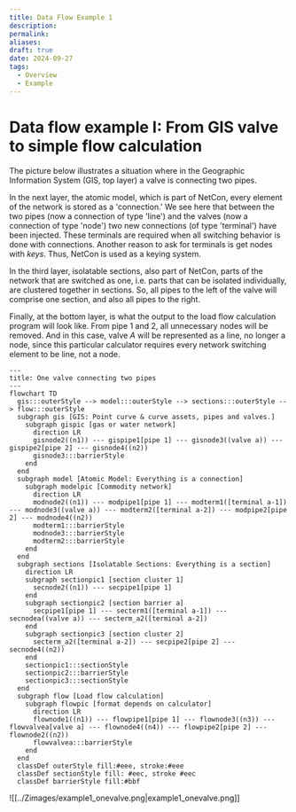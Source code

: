 ```yaml
---
title: Data Flow Example 1
description: 
permalink: 
aliases: 
draft: true
date: 2024-09-27
tags:
  - Overview
  - Example
---
```

# Data flow example I: From GIS valve to simple flow calculation


The picture below illustrates a situation where in the Geographic Information System (GIS, top layer) a valve is connecting two pipes.

In the next layer, the atomic model, which is part of NetCon, every element of the network is stored as a 'connection.' We see here that between the two pipes (now a connection of type 'line') and the valves (now a connection of type 'node') two new connections (of type 'terminal') have been injected. These terminals are required when all switching behavior is done with connections. Another reason to ask for terminals is get nodes with _keys_. Thus, NetCon is used as a keying system.

In the third layer, isolatable sections, also part of NetCon, parts of the network that are switched as one, i.e. parts that can be isolated individually, are clustered together in sections. So, all pipes to the left of the valve will comprise one section, and also all pipes to the right.

Finally, at the bottom layer, is what the output to the load flow calculation program will look like. From pipe 1 and 2, all unnecessary nodes will be removed. And in this case, valve _A_ will be represented as a line, no longer a node, since this particular calculator requires every network switching element to be line, not a node.

```mermaid
---
title: One valve connecting two pipes
---
flowchart TD
  gis:::outerStyle --> model:::outerStyle --> sections:::outerStyle --> flow:::outerStyle
  subgraph gis [GIS: Point curve & curve assets, pipes and valves.]
    subgraph gispic [gas or water network]
      direction LR 
      gisnode2((n1)) --- gispipe1[pipe 1] --- gisnode3((valve a)) --- gispipe2[pipe 2] --- gisnode4((n2))
      gisnode3:::barrierStyle
    end
  end
  subgraph model [Atomic Model: Everything is a connection]
    subgraph modelpic [Commodity network]
      direction LR 
      modnode2((n1)) --- modpipe1[pipe 1] --- modterm1([terminal a-1]) --- modnode3((valve a)) --- modterm2([terminal a-2]) --- modpipe2[pipe 2] --- modnode4((n2))
      modterm1:::barrierStyle
      modnode3:::barrierStyle
      modterm2:::barrierStyle
    end
  end
  subgraph sections [Isolatable Sections: Everything is a section]
    direction LR 
    subgraph sectionpic1 [section cluster 1]
      secnode2((n1)) --- secpipe1[pipe 1]
    end
    subgraph sectionpic2 [section barrier a]
      secpipe1[pipe 1] --- secterm1([terminal a-1]) --- secnodea((valve a)) --- secterm_a2([terminal a-2])
    end
    subgraph sectionpic3 [section cluster 2]
      secterm_a2([terminal a-2]) --- secpipe2[pipe 2] --- secnode4((n2))
    end
    sectionpic1:::sectionStyle
    sectionpic2:::barrierStyle
    sectionpic3:::sectionStyle
  end
  subgraph flow [Load flow calculation]
    subgraph flowpic [format depends on calculator]
      direction LR 
      flownode1((n1)) --- flowpipe1[pipe 1] --- flownode3((n3)) --- flowvalvea[valve a] --- flownode4((n4)) --- flowpipe2[pipe 2] --- flownode2((n2))
      flowvalvea:::barrierStyle
    end
  end
  classDef outerStyle fill:#eee, stroke:#eee
  classDef sectionStyle fill: #eec, stroke #eec
  classDef barrierStyle fill:#bbf
```

![[../Zimages/example1_onevalve.png|example1_onevalve.png]]


